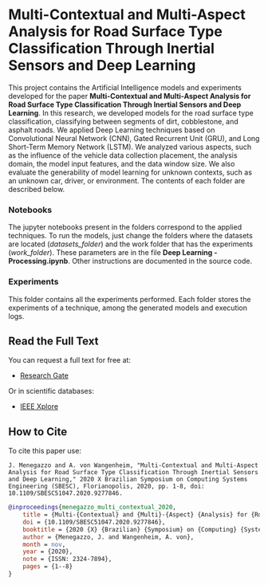 # Multi-Contextual and Multi-Aspect Analysis for Road Surface Type Classification Through Inertial Sensors and Deep Learning

This project contains the Artificial Intelligence models and experiments developed for the paper **Multi-Contextual and Multi-Aspect Analysis for Road Surface Type Classification Through Inertial Sensors and Deep Learning**. In this research, we developed models for the road surface type classification, classifying between segments of dirt, cobblestone, and asphalt roads. We applied Deep Learning techniques based on Convolutional Neural Network (CNN), Gated Recurrent Unit (GRU), and Long Short-Term Memory Network (LSTM). We analyzed various aspects, such as the influence of the vehicle data collection placement, the analysis domain, the model input features, and the data window size. We also evaluate the generability of model learning for unknown contexts, such as an unknown car, driver, or environment. The contents of each folder are described below.

### Notebooks

The jupyter notebooks present in the folders correspond to the applied techniques. To run the models, just change the folders where the datasets are located (*datasets_folder*) and the work folder that has the experiments (*work_folder*).  These parameters are in the file **Deep Learning - Processing.ipynb**. Other instructions are documented in the source code.

### Experiments

This folder contains all the experiments performed. Each folder stores the experiments of a technique, among the generated models and execution logs.

## Read the Full Text

You can request a full text for free at: 

* [Research Gate](https://www.researchgate.net/publication/346740048_Multi-Contextual_and_Multi-Aspect_Analysis_for_Road_Surface_Type_Classification_Through_Inertial_Sensors_and_Deep_Learning)

Or in scientific databases:

* [IEEE Xplore](https://ieeexplore.ieee.org/document/9277846)

## How to Cite

To cite this paper use:

```
J. Menegazzo and A. von Wangenheim, "Multi-Contextual and Multi-Aspect Analysis for Road Surface Type Classification Through Inertial Sensors and Deep Learning," 2020 X Brazilian Symposium on Computing Systems Engineering (SBESC), Florianopolis, 2020, pp. 1-8, doi: 10.1109/SBESC51047.2020.9277846.
```

```bibtex
@inproceedings{menegazzo_multi_contextual_2020,
	title = {Multi-{Contextual} and {Multi}-{Aspect} {Analysis} for {Road} {Surface} {Type} {Classification} {Through} {Inertial} {Sensors} and {Deep} {Learning}},
	doi = {10.1109/SBESC51047.2020.9277846},
	booktitle = {2020 {X} {Brazilian} {Symposium} on {Computing} {Systems} {Engineering} ({SBESC})},
	author = {Menegazzo, J. and Wangenheim, A. von},
	month = nov,
	year = {2020},
	note = {ISSN: 2324-7894},
	pages = {1--8}
}
```